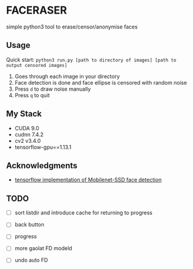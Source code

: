 # FACERASER
simple python3 tool to erase/censor/anonymise faces

## Usage
Quick start:
`python3 run.py [path to directory of images] [path to output censored images]`

1. Goes through each image in your directory
2. Face detection is done and face ellipse is censored with random noise
3. Press `d` to draw noise manually 
4. Press `q` to quit

## My Stack
- CUDA 9.0
- cudnn 7.4.2
- cv2 v3.4.0
- tensorflow-gpu==1.13.1

## Acknowledgments
- [tensorflow implementation of Mobilenet-SSD face detection](https://github.com/yeephycho/tensorflow-face-detection)

## TODO
-[ ] sort listdir and introduce cache for returning to progress
-[ ] back button
-[ ] progress

-[ ] more gaolat FD modeld
-[ ] undo auto FD